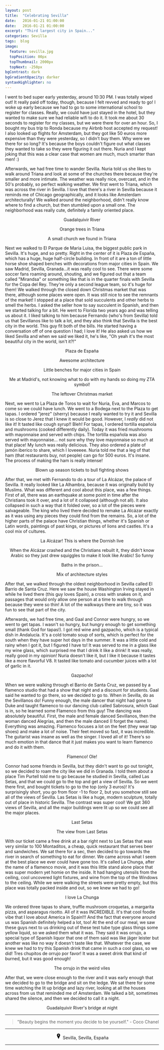 ```yaml
---
layout: post
title:  "Celebrating Sevilla"
date:   2016-01-21 01:00:00
date:   2016-01-21 01:00:00
excerpt: "Third largest city in Spain..."
categories: Sevilla
tags:  blog
image:
  feature: sevilla.jpg
  topPosition: 00px
  topThumbnail: 2000px
  topNext: -250px
bgContrast: dark
bgGradientOpacity: darker
syntaxHighlighter: no
---
```


I went to bed super early yesterday, around 10:30 PM. I was totally wiped out! It really paid off today, though, because I felt revved and ready to go! I woke up early because we had to go to some international school to register for classes. Really, we could have just stayed in the hotel, but they wanted to make sure we had reliable wifi to do it. It took me about 30 seconds to register for my classes, but we were there for over an hour. So, I bought my bus trip to Ronda because my Airbnb host accepted my request! I also looked up flights for Amsterdam, but they got like 50 euros more expensive than they were yesterday, so I didn't buy them. Why were we there for so long? It's because the boys couldn't figure out what classes they wanted to take so they were figuring it out there. Nuria and I kept joking that this was a clear case that women are much, much smarter than men! :)

Afterwards, we had free time to wander Sevilla. Nuria told us she likes to walk around Triana and look at some of the churches there because they're smaller and more intimate. The weather was really nice, overcast, and in the 50's probably, so perfect walking weather. We first went to Triana, which was across the river in Sevilla. I love that there's a river in Sevilla because it reminds me of Chicago geographically, and it looks like Amsterdam architecturally! We walked around the neighborhood, didn't really know where to find a church, but then stumbled upon a small one. The neighborhood was really cute, definitely a family oriented place.

<div class="img img--fullContainer img--14xLeading" style="background-image: url({{ site.baseurl_posts_img }}spain/celebratingsevilla/01.JPG);"></div>
<center><p style="font-size: 14px;">Guadalquivir River</p></center>

<div class="img img--fullContainer img--14xLeading" style="background-image: url({{ site.baseurl_posts_img }}spain/celebratingsevilla/02.JPG);"></div>
<center><p style="font-size: 14px;">Orange trees in Triana</p></center>

<div class="img img--fullContainer img--14xLeading" style="background-image: url({{ site.baseurl_posts_img }}spain/celebratingsevilla/03.JPG);"></div>
<center><p style="font-size: 14px;">A small church we found in Triana</p></center>

Next we walked to El Parque de Maria Luisa, the biggest public park in Sevilla. It's huge, and so pretty. Right in the center of it is Plaza de España, which has a huge, huge half-circle building. In front of it are a ton of little horse shoe shaped benches with decorations from major cities in Spain. We saw Madrid, Sevilla, Granada...it was really cool to see. There were some soccer fans roaming around, shouting, and we figured out that a team called "Mirandsa" or something like that is in the quarter finals with Sevilla for the Copa del Rey. They're only a second league team, so it's huge for them! We walked through the closed down Christmas market that was there, although some places were open. It was still nice to see the remnants of the market! I stopped at a place that sold succulents and other herbs to smell the herbs. I asked the seller how to say succulent in Spanish, and then we started talking for a bit. He went to Florida two years ago and was telling us about it. I liked talking to him because Fernando (who's from Sevilla) told us that Sevillanos like to talk a lot, and they also think that Sevilla is the best city in the world. This guy fit both of the bills. He started having a conversation off of one question I had; I love it! He also asked us how we liked Sevilla and when we said we liked it, he's like, "Oh yeah it's the most beautiful city in the world, isn't it?!"

<div class="img img--fullContainer img--14xLeading" style="background-image: url({{ site.baseurl_posts_img }}spain/celebratingsevilla/04.JPG);"></div>
<center><p style="font-size: 14px;">Plaza de España</p></center>

<div class="img img--fullContainer img--14xLeading" style="background-image: url({{ site.baseurl_posts_img }}spain/celebratingsevilla/05.JPG);"></div>
<center><p style="font-size: 14px;">Awesome architecture</p></center>

<div class="img img--fullContainer img--14xLeading" style="background-image: url({{ site.baseurl_posts_img }}spain/celebratingsevilla/06.JPG);"></div>
<center><p style="font-size: 14px;">Little benches for major cities in Spain</p></center>

<div class="img img--fullContainer img--14xLeading" style="background-image: url({{ site.baseurl_posts_img }}spain/celebratingsevilla/07.JPG);"></div>
<center><p style="font-size: 14px;">Me at Madrid's, not knowing what to do with my hands so doing my ZTA symbol!</p></center>

<div class="img img--fullContainer img--14xLeading" style="background-image: url({{ site.baseurl_posts_img }}spain/celebratingsevilla/08.JPG);"></div>
<center><p style="font-size: 14px;">The leftover Christmas market</p></center>

Next, we went to La Plaza de Toros to wait for Nuria, Eva, and Marcos to come so we could have lunch. We went to a Bodega next to the Plaza to get tapas. I ordered "jerez" (sherry) because I really wanted to try it and Sevilla is so close to Jerez that I knew it would be good. However, I *really* did not like it! It tasted like cough syrup!! Bleh! For tapas, I ordered tortilla española and mushrooms (cooked differently daily). Today it was fried mushrooms with mayonnaise and served with chips. The tortilla española was also served with mayonnaise... not sure why they love mayonnaise so much at that place! My lunch was really delicious. They also ordered a plate of jamón iberico to share, which I loveeeee. Nuria told me that a leg of that ham (that restaurants buy, not people) can go for 500 euros. It's insane. The process of making the ham is really intense!

<div class="img img--fullContainer img--14xLeading" style="background-image: url({{ site.baseurl_posts_img }}spain/celebratingsevilla/09.JPG);"></div>
<center><p style="font-size: 14px;">Blown up season tickets to bull fighting shows</p></center>

After that, we met with Fernando to do a tour of La Alcázar, the palace of Sevilla. It really looked like La Alhambra, because it was originally build by Muslims. What was different and cool about this place, was a few things. First of all, there was an earthquake at some point in time after the Christians took it over, and a lot of it collapsed (although not all). It also collapsed in such a way that it folded over, so a lot of the pieces were salvageable. The king who lived there decided to remake La Alcázar exactly as it was using any pieces they could find from the remains. So, a lot of the higher parts of the palace have Christian things, whether it's Spanish or Latin words, paintings of past kings, or pictures of lions and castles. It's a cool mix of cultures.

<div class="img img--fullContainer img--14xLeading" style="background-image: url({{ site.baseurl_posts_img }}spain/celebratingsevilla/10.JPG);"></div>
<center><p style="font-size: 14px;">La Alcázar! This is where the Dornish live</p></center>

<div class="img img--fullContainer img--14xLeading" style="background-image: url({{ site.baseurl_posts_img }}spain/celebratingsevilla/11.JPG);"></div>
<center><p style="font-size: 14px;">When the Alcázar crashed and the Christians rebuilt it, they didn't know Arabic so they just drew squiggles to make it look like Arabic! So funny</p></center>

<div class="img img--fullContainer img--14xLeading" style="background-image: url({{ site.baseurl_posts_img }}spain/celebratingsevilla/12.JPG);"></div>
<center><p style="font-size: 14px;">Baths in the prison...</p></center>

<div class="img img--fullContainer img--14xLeading" style="background-image: url({{ site.baseurl_posts_img }}spain/celebratingsevilla/13.JPG);"></div>
<center><p style="font-size: 14px;">Mix of architecture styles</p></center>

After that, we walked through the oldest neighborhood in Sevilla called El Barrio de Santa Cruz. Here we saw the house Washington Irving stayed in while he lived there (this guy loves Spain), a cross with snakes on it, and passages that would only allow one person at a time to walk through because they were so thin! A lot of the walkways there are tiny, so it was fun to see that part of the city.

Afterwards, we had free time, and Gaal and Connor were hungry, so we went to get tapas. I wasn't so hungry, but hungry enough to get something small (thank God for tapas!). I got red wine and gazpacho, which is a typical dish in Andalucía. It's a cold tomato soup of sorts, which is perfect for the south when they have super hot days in the summer. It was a little cold and rainy when I got it, but I figured I have to! It was served to me in a glass like my wine glass, which surprised me that I drink it like a drink! It was really, really good in my opinion! Nuria doesn't like it, but I like it because it tastes like a more flavorful V8. It tasted like tomato and cucumber juices with a lot of garlic in it.

<div class="img img--fullContainer img--14xLeading" style="background-image: url({{ site.baseurl_posts_img }}spain/celebratingsevilla/14.JPG);"></div>
<center><p style="font-size: 14px;">Gazpacho!</p></center>

When we were walking through el Barrio de Santa Cruz, we passed by a flamenco studio that had a show that night and a discount for students. Gaal said he wanted to go there, so we decided to go to. When in Sevilla, do as the Sevillanos do! Funny enough, the male dancer that night had gone to Duke and taught flamenco to our dancing club called Sabrosura, which Gaal is in, so he learned some Flamenco from this guy! The dancing was absolutely beautiful. First, the male and female danced Sevillanos, then the woman danced Alegrías, and then the male danced (I forget the name). Everything was amazing. Flamenco focuses a lot on the feet (they wear tap shoes) and make a lot of noise. Their feet moved so fast, it was incredible. The guitarist was insane as well as the singer. I loved all of it! There's so much emotion in that dance that it just makes you want to learn flamenco and do it with them.

<div class="img img--fullContainer img--14xLeading" style="background-image: url({{ site.baseurl_posts_img }}spain/celebratingsevilla/15.JPG);"></div>
<center><p style="font-size: 14px;">Flamenco! Ole!</p></center>

Connor had some friends in Sevilla, but they didn't want to go out tonight, so we decided to roam the city like we did in Granada. I told them about a place Tim Purtell told me to go because he studied in Sevilla, called Las Setas, and that we could go to the top and get a view of Sevilla. So we went there first, and bought tickets to go to the top (only 3 euros)! It's surprisingly short, you go from floor -1 to floor 2, but you somehow still see all of the views of Sevilla. Las Setas is like a huge, modern sculpture, totally out of place in historic Sevilla. The contrast was super cool! We got 360 views of Sevilla, and all the major buildings were lit up so we could see all the major places.

<div class="img img--fullContainer img--14xLeading" style="background-image: url({{ site.baseurl_posts_img }}spain/celebratingsevilla/16.JPG);"></div>
<center><p style="font-size: 14px;">Last Setas</p></center>

<div class="img img--fullContainer img--14xLeading" style="background-image: url({{ site.baseurl_posts_img }}spain/celebratingsevilla/17.JPG);"></div>
<center><p style="font-size: 14px;">The view from Last Setas</p></center>

With our ticket came a free drink at a bar right next to Las Setas that was very similar to 100 Montaditos, a cheap, quick restaurant that serves beer and sandwiches. We sat there for a sec, then decided to go towards the river in search of something to eat for dinner. We came across what I seem at the best place we ever could have gone too. It's called La Chunga, after the name of a flamenco movie, and it was this little stand alone place that was super modern yet homie on the inside. It had hanging utensils from the ceiling, cool uncovered light fixtures, and wine from the top of the Windows to the ceiling. While we were walking the streets were pretty empty, but this place was totally packed inside and out, so we knew we had to go!

<div class="img img--fullContainer img--14xLeading" style="background-image: url({{ site.baseurl_posts_img }}spain/celebratingsevilla/18.JPG);"></div>
<center><p style="font-size: 14px;">I love La Chunga</p></center>

We ordered three tapas to share, truffle mushroom croquetas, a margarita pizza, and asparagus risotto. All of it was INCREDIBLE. It's that cool foodie vibe that I love about America in Spain!!! And the fact that everyone around us was Spanish definitely helped a lot, too! At the end of our meal, we saw these guys next to us drinking out of these test tube type glass things some yellow liquid, so we asked them what it was. They said it was orrujo, a special type of Spanish liquor that one of them said was like jäger leister but another was like no way it doesn't taste like that. Whatever the case, we knew we had to try this Spanish drink that came in such a cool glass, so we did! Tres chupitos de orrujo por favor! It was a sweet drink that kind of burned, but it was good enough!

<div class="img img--fullContainer img--14xLeading" style="background-image: url({{ site.baseurl_posts_img }}spain/celebratingsevilla/19.JPG);"></div>
<center><p style="font-size: 14px;">The orrujo in the weird viles</p></center>

After that, we were close enough to the river and it was early enough that we decided to go to the bridge and sit on the ledge. We sat there for some time watching the lit up bridge and lazy river, looking at all the houses across from us that reminded me of Amsterdam. We talked a bit, sometimes shared the silence, and then we decided to call it a night.

<div class="img img--fullContainer img--14xLeading" style="background-image: url({{ site.baseurl_posts_img }}spain/celebratingsevilla/20.JPG);"></div>
<center><p style="font-size: 14px;">Guadalquivir River's bridge at night</p></center>

<hr></hr>

<blockquote class="largeQuote">"Beauty begins the moment you decide to be yourself." - Coco Chanel</blockquote>

<hr></hr>

<center><img src="/assets/images/location.png" height=20px width=20px/> Sevilla, Sevilla, España</center>

<hr></hr>
